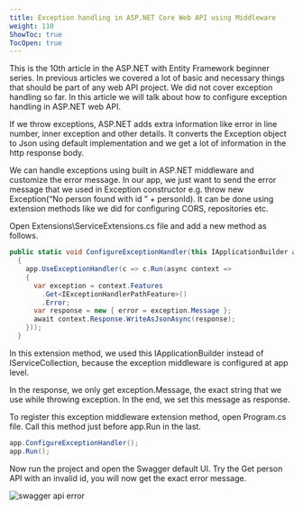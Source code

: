 ```yaml
---
title: Exception handling in ASP.NET Core Web API using Middleware
weight: 110
ShowToc: true
TocOpen: true
---
```


This is the 10th article in the ASP.NET with Entity Framework beginner series. In previous articles we covered a lot of basic and necessary things that should be part of any web API project. We did not cover exception handling so far. In this article we will talk about how to configure exception handling in ASP.NET web API.

If we throw exceptions, ASP.NET adds extra information like error in line number, inner exception and other details. It converts the Exception object to Json using default implementation and we get a lot of information in the http response body.

We can handle exceptions using built in ASP.NET middleware and customize the error message. In our app, we just want to send the error message that we used in Exception constructor e.g. throw new Exception(“No person found with id ” + personId). It can be done using extension methods like we did for configuring CORS, repositories etc.

Open Extensions\ServiceExtensions.cs file and add a new method as follows.

```cs
public static void ConfigureExceptionHandler(this IApplicationBuilder app)
  {
    app.UseExceptionHandler(c => c.Run(async context =>
    {
      var exception = context.Features
        .Get<IExceptionHandlerPathFeature>()
        .Error;
      var response = new { error = exception.Message };
      await context.Response.WriteAsJsonAsync(response);
    }));
  }
```

In this extension method, we used this IApplicationBuilder instead of IServiceCollection, because the exception middleware is configured at app level.

In the response, we only get exception.Message, the exact string that we use while throwing exception. In the end, we set this message as response.

To register this exception middleware extension method, open Program.cs file. Call this method just before app.Run in the last.

```cs
app.ConfigureExceptionHandler();
app.Run();
```

Now run the project and open the Swagger default UI. Try the Get person API with an invalid id, you will now get the exact error message.

![swagger api error](/images/swagger-api-error-1024x365.jpg "swagger api error")

